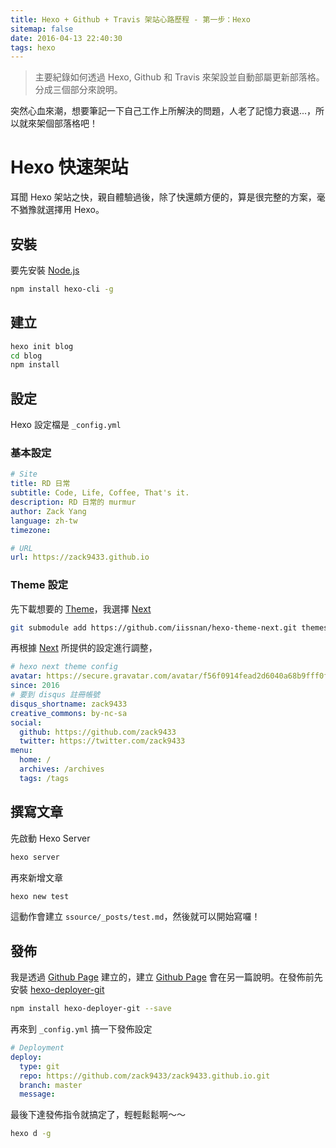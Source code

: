 ```yaml
---
title: Hexo + Github + Travis 架站心路歷程 - 第一步：Hexo
sitemap: false
date: 2016-04-13 22:40:30
tags: hexo
---
```


> 主要紀錄如何透過 Hexo, Github 和 Travis 來架設並自動部屬更新部落格。分成三個部分來說明。

突然心血來潮，想要筆記一下自己工作上所解決的問題，人老了記憶力衰退...，所以就來架個部落格吧！

# Hexo 快速架站
耳聞 Hexo 架站之快，親自體驗過後，除了快還頗方便的，算是很完整的方案，毫不猶豫就選擇用 Hexo。

## 安裝
要先安裝 [Node.js](https://nodejs.org/en/)
```sh
npm install hexo-cli -g
```
## 建立
```sh
hexo init blog
cd blog
npm install
```
## 設定
Hexo 設定檔是 `_config.yml`
### 基本設定
```yml
# Site
title: RD 日常
subtitle: Code, Life, Coffee, That's it.
description: RD 日常的 murmur
author: Zack Yang
language: zh-tw
timezone:

# URL
url: https://zack9433.github.io
```
### Theme 設定
先下載想要的 [Theme](https://hexo.io/themes/)，我選擇 [Next](https://github.com/iissnan/hexo-theme-next)
```sh
git submodule add https://github.com/iissnan/hexo-theme-next.git themes/next
```
再根據 [Next](https://github.com/iissnan/hexo-theme-next) 所提供的設定進行調整，
```yml
# hexo next theme config
avatar: https://secure.gravatar.com/avatar/f56f0914fead2d6040a68b9fff0f39be
since: 2016
# 要到 disqus 註冊帳號
disqus_shortname: zack9433
creative_commons: by-nc-sa
social:
  github: https://github.com/zack9433
  twitter: https://twitter.com/zack9433
menu:
  home: /
  archives: /archives
  tags: /tags
```

## 撰寫文章
先啟動 Hexo Server
```sh
hexo server
```
再來新增文章
```sh
hexo new test
```
這動作會建立 `ssource/_posts/test.md`，然後就可以開始寫囉！

## 發佈
我是透過 [Github Page](https://pages.github.com/) 建立的，建立 [Github Page](https://pages.github.com/) 會在另一篇說明。在發佈前先安裝 [hexo-deployer-git](https://github.com/iissnan/hexo-theme-next)
```sh
npm install hexo-deployer-git --save
```
再來到 `_config.yml` 搞一下發佈設定
```yml
# Deployment
deploy:
  type: git
  repo: https://github.com/zack9433/zack9433.github.io.git
  branch: master
  message:
```
最後下達發佈指令就搞定了，輕輕鬆鬆啊～～
```sh
hexo d -g
```
